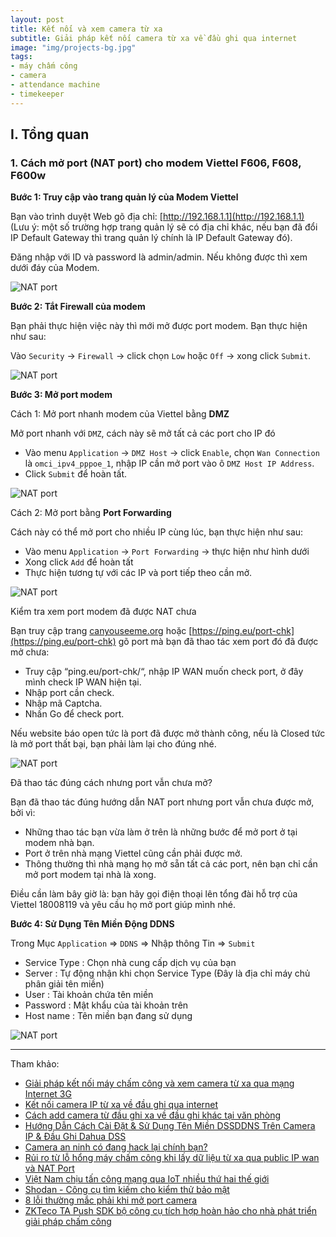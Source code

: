 ```yaml
---
layout: post
title: Kết nối và xem camera từ xa
subtitle: Giải pháp kết nối camera từ xa về đầu ghi qua internet
image: "img/projects-bg.jpg"
tags:
- máy chấm công
- camera
- attendance machine
- timekeeper
---
```



## I. Tổng quan

### 1. Cách mở port (NAT port) cho modem Viettel F606, F608, F600w

**Bước 1: Truy cập vào trang quản lý của Modem Viettel**

Bạn vào trình duyệt Web gõ địa chỉ: [http://192.168.1.1](http://192.168.1.1) (Lưu ý: một số trường hợp trang quản lý sẽ có địa chỉ khác, nếu bạn đã đổi IP Default Gateway thì trang quản lý chính là IP Default Gateway đó).

Đăng nhập với ID và password là admin/admin. Nếu không được thì xem dưới đáy của Modem.

![NAT port](https://boxxv.github.io/img/timekeeper/login.png "NAT port")


**Bước 2: Tắt Firewall của modem**

Bạn phải thực hiện việc này thì mới mở được port modem. Bạn thực hiện như sau:

Vào `Security` -> `Firewall` -> click chọn `Low` hoặc `Off` -> xong click `Submit`.

![NAT port](https://boxxv.github.io/img/timekeeper/firewall.png "NAT port")


**Bước 3: Mở port modem**

Cách 1: Mở port nhanh modem của Viettel bằng **DMZ**

Mở port nhanh với `DMZ`, cách này sẽ mở tất cả các port cho IP đó

- Vào menu `Application` -> `DMZ Host` -> click `Enable`, chọn `Wan Connection` là `omci_ipv4_pppoe_1`, nhập IP cần mở port vào ô `DMZ Host IP Address`.
- Click `Submit` để hoàn tất.

![NAT port](https://boxxv.github.io/img/timekeeper/huong-dan-mo-port-modem-viettel-h606-h608-h600w-2.jpg "NAT port")


Cách 2: Mở port bằng **Port Forwarding**

Cách này có thể mở port cho nhiều IP cùng lúc, bạn thực hiện như sau:

- Vào menu `Application` -> `Port Forwarding` -> thực hiện như hình dưới
- Xong click `Add` để hoàn tất
- Thực hiện tương tự với các IP và port tiếp theo cần mở.

![NAT port](https://boxxv.github.io/img/timekeeper/huong-dan-mo-port-modem-viettel-h606-h608-h600w-3.jpg "NAT port")


Kiểm tra xem port modem đã được NAT chưa

Bạn truy cập trang [canyouseeme.org](https://canyouseeme.org) hoặc [https://ping.eu/port-chk](https://ping.eu/port-chk) gõ port mà bạn đã thao tác xem port đó đã được mở chưa:

- Truy cập “ping.eu/port-chk/“, nhập IP WAN muốn check port, ở đây mình check IP WAN hiện tại.
- Nhập port cần check.
- Nhập mã Captcha.
- Nhấn Go để check port.

Nếu website báo open tức là port đã được mở thành công, nếu là Closed tức là mở port thất bại, bạn phải làm lại cho đúng nhé.

![NAT port](https://boxxv.github.io/img/timekeeper/check-port-da-open-chua.jpg "NAT port")


Đã thao tác đúng cách nhưng port vẫn chưa mở?

Bạn đã thao tác đúng hướng dẫn NAT port nhưng port vẫn chưa được mở, bởi vì:
- Những thao tác bạn vừa làm ở trên là những bước để mở port ở tại modem nhà bạn.
- Port ở trên nhà mạng Viettel cũng cần phải được mở.
- Thông thường thì nhà mạng họ mở sẵn tất cả các port, nên bạn chỉ cần mở port modem tại nhà là xong.

Điều cần làm bây giờ là: bạn hãy gọi điện thoại lên tổng đài hỗ trợ của Viettel 18008119 và yêu cầu họ mở port giúp mình nhé.


**Bước 4: Sử Dụng Tên Miền Động DDNS**

Trong Mục `Application` => `DDNS` => Nhập thông Tin => `Submit`

- Service Type : Chọn nhà cung cấp dịch vụ của bạn
- Server : Tự động nhận khi chọn Service Type (Đây là địa chỉ máy chủ phân giải tên miền)
- User : Tài khoản chứa tên miền
- Password : Mật khẩu của tài khoản trên
- Host name : Tên miền bạn đang sử dụng

![NAT port](https://boxxv.github.io/img/timekeeper/8a.jpg "NAT port")


-----
Tham khảo:

- [Giải pháp kết nối máy chấm công và xem camera từ xa qua mạng Internet 3G](https://dienmayvanphong.com/giai-phap-ket-noi-may-cham-cong-va-xem-camera-tu-xa-qua-mang-internet-3g/)
- [Kết nối camera IP từ xa về đầu ghi qua internet](https://youtu.be/gmePuIZLsbg)
- [Cách add camera từ đầu ghi xa về đầu ghi khác tại văn phòng](https://youtu.be/s4AQoucr6_A)
- [Hướng Dẫn Cách Cài Đặt & Sử Dụng Tên Miền DSSDDNS Trên Camera IP & Đầu Ghi Dahua DSS](https://youtu.be/IamBvvciajc)
- [Camera an ninh có đang hack lại chính bạn?](https://viblo.asia/p/camera-an-ninh-co-dang-hack-lai-chinh-ban-YWOZrA7YKQ0)
- [Rủi ro từ lỗ hổng máy chấm công khi lấy dữ liệu từ xa qua public IP wan và NAT Port](https://azza.vn/rui-ro-tu-lo-hong-may-cham-cong-khi-lay-du-lieu-tu-xa-qua-public-ip-wan-va-nat-port/)
- [Việt Nam chịu tấn công mạng qua IoT nhiều thứ hai thế giới](https://viblo.asia/p/viet-nam-chiu-tan-cong-mang-qua-iot-nhieu-thu-hai-the-gioi-3P0lPO84Zox)
- [Shodan - Công cụ tìm kiếm cho kiểm thử bảo mật](https://viblo.asia/p/shodan-cong-cu-tim-kiem-cho-kiem-thu-bao-mat-924lJJD0lPM)
- [8 lỗi thường mắc phải khi mở port camera](https://youtu.be/fzhEj4IVjxY)
- [ZKTeco TA Push SDK bộ công cụ tích hợp hoàn hảo cho nhà phát triển giải pháp chấm công](https://smartid.com.vn/zkteco-ta-push-sdk-bo-cong-cu-tich-hop-hoan-hao-cho-nha-phat-trien-giai-phap-cham-cong.html)